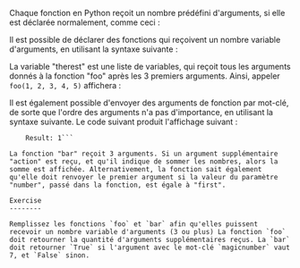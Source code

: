 Chaque fonction en Python reçoit un nombre prédéfini d'arguments, si elle est déclarée normalement, comme ceci :

Il est possible de déclarer des fonctions qui reçoivent un nombre variable d'arguments, en utilisant la syntaxe suivante :

La variable "therest" est une liste de variables, qui reçoit tous les arguments donnés à la fonction "foo" après les 3 premiers arguments. Ainsi, appeler `foo(1, 2, 3, 4, 5)` affichera :

Il est également possible d'envoyer des arguments de fonction par mot-clé, de sorte que l'ordre des arguments n'a pas d'importance, en utilisant la syntaxe suivante. Le code suivant produit l'affichage suivant : 
```The sum is: 6
    Result: 1```

La fonction "bar" reçoit 3 arguments. Si un argument supplémentaire "action" est reçu, et qu'il indique de sommer les nombres, alors la somme est affichée. Alternativement, la fonction sait également qu'elle doit renvoyer le premier argument si la valeur du paramètre "number", passé dans la fonction, est égale à "first".

Exercise
--------

Remplissez les fonctions `foo` et `bar` afin qu'elles puissent recevoir un nombre variable d'arguments (3 ou plus) La fonction `foo` doit retourner la quantité d'arguments supplémentaires reçus. La `bar` doit retourner `True` si l'argument avec le mot-clé `magicnumber` vaut 7, et `False` sinon.